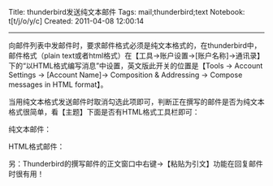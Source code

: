 Title: thunderbird发送纯文本邮件
Tags: mail;thunderbird;text
Notebook: t[t/j/o/y/c]
Created: 2011-04-08 12:00:14

------

向邮件列表中发邮件时，要求邮件格式必须是纯文本格式的，在thunderbird中，邮件格式（plain text或者html格式）在【工具->账户设置->[账户名称]->通讯录】下的“以HTML格式编写消息”中设置，英文版此开关的位置是【Tools -> Account Settings -> [Account Name]-> Composition & Addressing -> Compose messages in HTML format】。

当用纯文本格式发送邮件时取消勾选此项即可，判断正在撰写的邮件是否为纯文本格式很简单，看【主题】下面是否有HTML格式工具栏即可：

纯文本邮件：

 

 

HTML格式邮件：

 

 

另：Thunderbird的撰写邮件的正文窗口中右键->【粘贴为引文】功能在回复邮件时很有用！